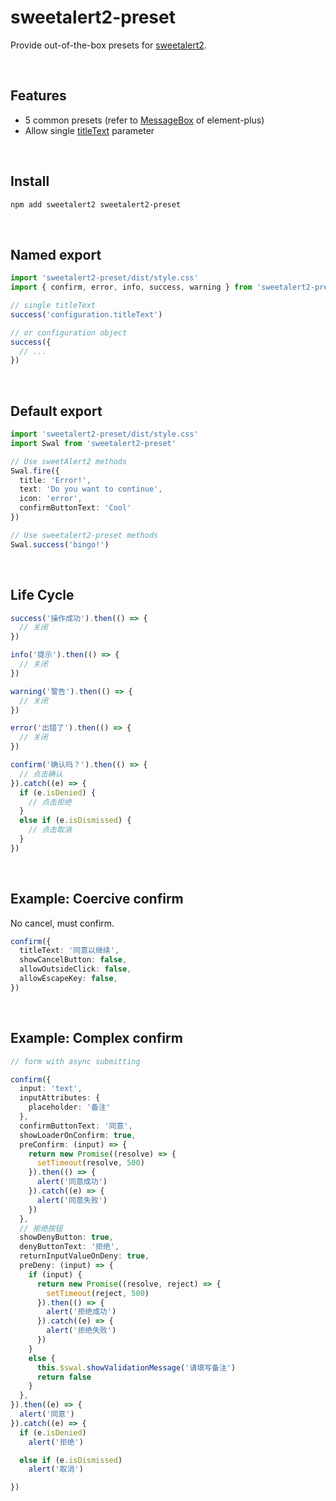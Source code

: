 # sweetalert2-preset

Provide out-of-the-box presets for [sweetalert2](https://sweetalert2.github.io/).

<br>

## Features

- 5 common presets (refer to [MessageBox](https://element-plus.org/zh-CN/component/message-box.html) of element-plus)
- Allow single [titleText](https://sweetalert2.github.io/#titleText) parameter

<br>

## Install

```sh
npm add sweetalert2 sweetalert2-preset
```

<br>

## Named export

```ts
import 'sweetalert2-preset/dist/style.css'
import { confirm, error, info, success, warning } from 'sweetalert2-preset'

// single titleText
success('configuration.titleText')

// or configuration object
success({
  // ...
})
```

<br>

## Default export

```ts
import 'sweetalert2-preset/dist/style.css'
import Swal from 'sweetalert2-preset'

// Use sweetAlert2 methods
Swal.fire({
  title: 'Error!',
  text: 'Do you want to continue',
  icon: 'error',
  confirmButtonText: 'Cool'
})

// Use sweetalert2-preset methods
Swal.success('bingo!')
```

<br>

## Life Cycle

```ts
success('操作成功').then(() => {
  // 关闭
})

info('提示').then(() => {
  // 关闭
})

warning('警告').then(() => {
  // 关闭
})

error('出错了').then(() => {
  // 关闭
})

confirm('确认吗？').then(() => {
  // 点击确认
}).catch((e) => {
  if (e.isDenied) {
    // 点击拒绝
  }
  else if (e.isDismissed) {
    // 点击取消
  }
})
```

<br>

## Example: Coercive confirm

No cancel, must confirm.

```ts
confirm({
  titleText: '同意以继续',
  showCancelButton: false,
  allowOutsideClick: false,
  allowEscapeKey: false,
})
```

<br>

## Example: Complex confirm

```ts
// form with async submitting

confirm({
  input: 'text',
  inputAttributes: {
    placeholder: '备注'
  },
  confirmButtonText: '同意',
  showLoaderOnConfirm: true,
  preConfirm: (input) => {
    return new Promise((resolve) => {
      setTimeout(resolve, 500)
    }).then(() => {
      alert('同意成功')
    }).catch((e) => {
      alert('同意失败')
    })
  },
  // 拒绝按钮
  showDenyButton: true,
  denyButtonText: '拒绝',
  returnInputValueOnDeny: true,
  preDeny: (input) => {
    if (input) {
      return new Promise((resolve, reject) => {
        setTimeout(reject, 500)
      }).then(() => {
        alert('拒绝成功')
      }).catch((e) => {
        alert('拒绝失败')
      })
    }
    else {
      this.$swal.showValidationMessage('请填写备注')
      return false
    }
  },
}).then((e) => {
  alert('同意')
}).catch((e) => {
  if (e.isDenied)
    alert('拒绝')

  else if (e.isDismissed)
    alert('取消')

})
```

<br>
